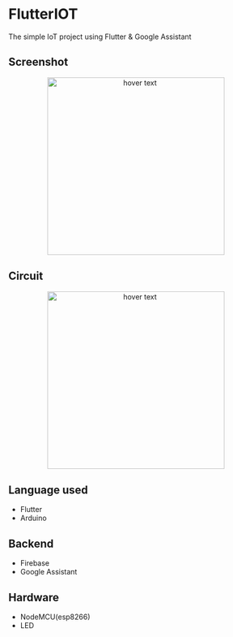 # FlutterIOT
The simple IoT project using Flutter & Google Assistant

## Screenshot

<p align="center">
  <img src="https://github.com/brinesoftwares/FlutterIOT/blob/master/screenshots/app_screenshot.jpeg?raw=true" width="350" title="hover text">
</p>

## Circuit

<p align="center">
  <img src="https://github.com/brinesoftwares/FlutterIOT/blob/master/screenshots/Led_circuit.jpg?raw=true" width="350" title="hover text">
</p>


## Language used

  - Flutter
  - Arduino
  
## Backend

  - Firebase
  - Google Assistant
  
## Hardware

  - NodeMCU(esp8266)
  - LED
 

